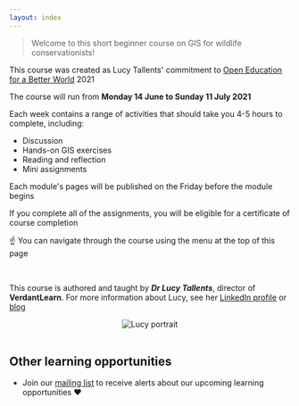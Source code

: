 ```yaml
---
layout: index
---
```


> Welcome to this short beginner course on GIS for wildlife conservationists!

This course was created as Lucy Tallents' commitment to [Open Education for a Better World](https://oe4bw.org) 2021

The course will run from **Monday 14 June to Sunday 11 July 2021**

Each week contains a range of activities that should take you 4-5 hours to complete, including:
- Discussion
- Hands-on GIS exercises
- Reading and reflection
- Mini assignments

Each module's pages will be published on the Friday before the module begins

If you complete all of the assignments, you will be eligible for a certificate of course completion

:point_up: You can navigate through the course using the menu at the top of this page

<br> 

This course is authored and taught by ***Dr Lucy Tallents***, director of **VerdantLearn**.  For more information about Lucy, see her [LinkedIn profile](https://uk.linkedin.com/in/lucytallents) or [blog](https://www.lucytallents.com/tags)

<center><img src="{{site.baseurl}}/src/img/LucyRainbowBridge_Square.jpeg" alt="Lucy portrait"></center>

<br> 

## Other learning opportunities

* Join our [mailing list](https://verdantlearn-courses.webflow.io/maillist) to receive alerts about our upcoming learning opportunities :heart:


